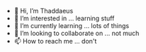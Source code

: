 - 👋 Hi, I’m Thaddaeus
- 👀 I’m interested in ... learning stuff
- 🌱 I’m currently learning ... lots of things
- 💞️ I’m looking to collaborate on ... not much
- 📫 How to reach me ... don't

